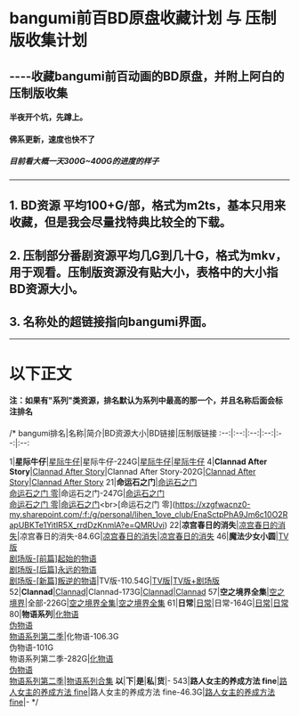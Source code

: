 # bangumi前百BD原盘收藏计划 与 压制版收集计划
## ----收藏bangumi前百动画的BD原盘，并附上阿白的压制版收集
#### 半夜开个坑，先蹲上。
#### 佛系更新，速度也快不了
##### 目前看大概一天300G~400G的进度的样子

---

## 1.  BD资源 平均100+G/部，格式为m2ts，基本只用来收藏，但是我会尽量找特典比较全的下载。
## 2.  压制部分番剧资源平均几G到几十G，格式为mkv，用于观看。压制版资源没有贴大小，表格中的大小指BD资源大小。
## 3.  名称处的超链接指向bangumi界面。

---

# 以下正文
#### 注：如果有"系列"类资源，排名默认为系列中最高的那一个，并且名称后面会标注排名
/*
bangumi排名|名称|简介|BD资源大小|BD链接|压制版链接
:--:|:--:|:--:|:--:|:--:|:--:

1|**星际牛仔**|[星际牛仔](https://bangumi.tv/subject/253)|星际牛仔-224G|[星际牛仔](https://xzgfwacnz0-my.sharepoint.com/:f:/g/personal/colclough_1ove_club/EloteDS9d61FjxybKx1i_6IB9Q4Hmt32Bvs-e-RAycbkHQ?e=Du5btQ)|[星际牛仔](https://xzgfwacnz0-my.sharepoint.com/:f:/g/personal/lihen_1ove_club/ElHNh-JT-4JPm02TkDGqkNwBL0uQrhJD5-ZLJ0Ccn39IuQ?e=PohoNl)
4|**Clannad After Story**|[Clannad After Story](https://bangumi.tv/subject/876)|Clannad After Story-202G|[Clannad After Story](https://xzgfwacnz0-my.sharepoint.com/:f:/g/personal/colclough_1ove_club/EvUzw87Evj5PjQEwa_rA9aMBdQ_MsknLvZEjeiNuN-rdHQ?e=HvHlh7)|[Clannad After Story](https://xzgfwacnz0-my.sharepoint.com/:f:/g/personal/lihen_1ove_club/ErvobgS6_d9Elt3ZR5rJYz0BWQuF64UACyJXLZJ26CV3_g?e=yQpAt8)
21|**命运石之门**|[命运石之门](https://bangumi.tv/subject/3154)<br>[命运石之门 零](https://bangumi.tv/subject/129807)|命运石之门-247G|[命运石之门](https://xzgfwacnz0-my.sharepoint.com/:f:/g/personal/colclough_1ove_club/Et1Kl7Cfd8NHk72CirXgPh8BUSh3ScmC_NJQ0qSkOAMaqA?e=VYfLYc)<br>[命运石之门 零]()|[命运石之门](https://xzgfwacnz0-my.sharepoint.com/:f:/g/personal/lihen_1ove_club/EmaGk2RjPdBArp-yQszcMIsB6O0UW64t084jMI9Ex3-Yxg?)<br>[命运石之门 零](https://xzgfwacnz0-my.sharepoint.com/:f:/g/personal/lihen_1ove_club/EnaSctpPhA9Jm6c10O2RapUBKTe1YitIR5X_rrdDzKnmlA?e=QMRUvi)
22|**凉宫春日的消失**|[凉宫春日的消失](https://bangumi.tv/subject/3375)|凉宫春日的消失-84.6G|[凉宫春日的消失](https://xzgfwacnz0-my.sharepoint.com/:f:/g/personal/colclough_1ove_club/EoxKW99cjPxKp4ZMB--TUIQBw0KyVW1rENu_VlA-VBUhng?e=F3mgG4)|[凉宫春日的消失](https://xzgfwacnz0-my.sharepoint.com/:f:/g/personal/lihen_1ove_club/EuLpzwHtWuFMvBTONKlmTNgB874pxYqiBtpFwHeDxpfM4w?e=bpEm0a)
46|**魔法少女小圆**|[TV版](https://bangumi.tv/subject/9717)<br>[剧场版-[前篇]起始的物语](https://bangumi.tv/subject/25833)<br>[剧场版-[后篇]永远的物语](https://bangumi.tv/subject/44692)<br>[剧场版-[新篇]叛逆的物语](https://bangumi.tv/subject/44693)|TV版-110.54G|[TV版](https://xzgfwacnz0-my.sharepoint.com/:f:/g/personal/colclough_1ove_club/EhM7r9Of_VdFunma_YDy3R0BpgYiokb2gKS6MegPNuGA-A?e=JQxkZA)|[TV版+剧场版](https://xzgfwacnz0-my.sharepoint.com/:f:/g/personal/lihen_1ove_club/EtD1f5SQqIVGtXy7yojsBgsBkKm2hBhZGsxpfAxepWI7Yw?e=9UHqI8)
52|**Clannad**|[Clannad](https://bangumi.tv/subject/51)|Clannad-173G|[Clannad](https://xzgfwacnz0-my.sharepoint.com/:f:/g/personal/colclough_1ove_club/EldumNbtr3NMsZZ4tbYqQL4BFl5PLpVO8KKBx01Q9TTGAw?e=paiTGW)|[Clannad](https://xzgfwacnz0-my.sharepoint.com/:f:/g/personal/colclough_1ove_club/EhGV7b1wxPdBnfQVMIngta4BnQ5VU4xvN7BmKvyA8_WOgQ?e=30xcIK)
57|**空之境界全集**|[空之境界](https://bangumi.tv/subject/1333)|全部-226G|[空之境界全集](https://xzgfwacnz0-my.sharepoint.com/:f:/g/personal/colclough_1ove_club/Ek0DJg06Q6xEv7ocxxshabkBk1s6dkYGac2coZVVRDuIpQ?e=o0mJ8y)|[空之境界全集](https://xzgfwacnz0-my.sharepoint.com/:f:/g/personal/lihen_1ove_club/EjIUmXOP5wlNsL6t5whud1wBcPRs2gZE5_7QFg-r0TgaKg?e=plW3Fg)
61|**日常**|[日常](https://bangumi.tv/subject/9912)|日常-164G|[日常](https://xzgfwacnz0-my.sharepoint.com/:f:/g/personal/colclough_1ove_club/Eg26IGFgzRBFjg1FAkhmYdABHaFlnbsdWQf7HCCwSk1s2A?e=dWhLHi)|[日常](https://xzgfwacnz0-my.sharepoint.com/:f:/g/personal/lihen_1ove_club/EoAVveoU_9VAtNJlnAVDtp0Bi_H6BjFoDnUMtMxnFdgO6g?e=Y9iieN)
80|**物语系列**|[化物语](https://bangumi.tv/subject/1671)<br>[伪物语](https://bangumi.tv/subject/23161)<br>[物语系列第二季](https://bangumi.tv/subject/68812)|化物语-106.3G<br>伪物语-101G<br>物语系列第二季-282G|[化物语](https://xzgfwacnz0-my.sharepoint.com/:f:/g/personal/colclough_1ove_club/Ep3Xp92JI-lHpFIi24WTMJEBh92kuJZf2BmtbbG4_goOxQ?e=kxKuBg)<br>[伪物语](https://xzgfwacnz0-my.sharepoint.com/:f:/g/personal/colclough_1ove_club/EkxfKJ4jKDlEuqvtYqH8B3EBTXOsNEaU0nOdAW6-uVm5_g?e=HMDAYK)<br>[物语系列第二季](https://xzgfwacnz0-my.sharepoint.com/:f:/g/personal/colclough_1ove_club/EqRiEmRVPgJBj_qszFjpmFYBl6jM_IL4wPzrdWo3225NAQ?e=Uh1K5I)|[物语系列合集](https://xzgfwacnz0-my.sharepoint.com/:f:/g/personal/lihen_1ove_club/EhulBJIY4JxCkQaxRrX9jJABmRM2QNcEq4L0wqjyzV5jJg?e=PPZcNz)
**以**|**下**|**是**|**私**|**货**|-
543|**路人女主的养成方法 fine**|[路人女主的养成方法 fine](https://bangumi.tv/subject/231497)|路人女主的养成方法 fine-46.3G|[路人女主的养成方法 fine](https://xzgfwacnz0-my.sharepoint.com/:f:/g/personal/colclough_1ove_club/EtXMxm64g5RAsuDDgj76cdsBWIoILUg2VgTv_sjrEK5JCQ?e=DArnOH)|-
*/
